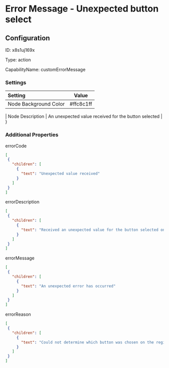 # Error Message - Unexpected button select
## Configuration
ID:  x8s1uj169x

Type: action 

CapabilityName: customErrorMessage

### Settings
| Setting | Value  |
| :------------------------ | ---------------------------------------- |
| Node Background Color | #ffc8c1ff | 

| Node Description | An unexpected value received for the button selected | }
 




### Additional Properties
errorCode
 ```json 
[
  {
    "children": [
      {
        "text": "Unexpected value received"
      }
    ]
  }
]
```


errorDescription
 ```json 
[
  {
    "children": [
      {
        "text": "Received an unexpected value for the button selected on the registration form"
      }
    ]
  }
]
```


errorMessage
 ```json 
[
  {
    "children": [
      {
        "text": "An unexpected error has occurred"
      }
    ]
  }
]
```


errorReason
 ```json 
[
  {
    "children": [
      {
        "text": "Could not determine which button was chosen on the registration form"
      }
    ]
  }
]
```



